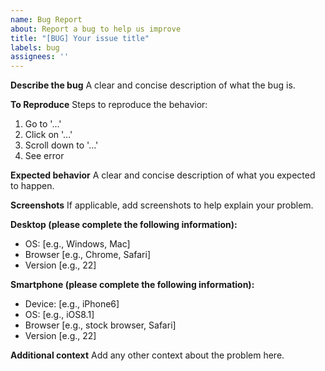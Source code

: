 ```yaml
---
name: Bug Report
about: Report a bug to help us improve
title: "[BUG] Your issue title"
labels: bug
assignees: ''
---
```


**Describe the bug**
A clear and concise description of what the bug is.

**To Reproduce**
Steps to reproduce the behavior:
1. Go to '...'
2. Click on '...'
3. Scroll down to '...'
4. See error

**Expected behavior**
A clear and concise description of what you expected to happen.

**Screenshots**
If applicable, add screenshots to help explain your problem.

**Desktop (please complete the following information):**
 - OS: [e.g., Windows, Mac]
 - Browser [e.g., Chrome, Safari]
 - Version [e.g., 22]

**Smartphone (please complete the following information):**
 - Device: [e.g., iPhone6]
 - OS: [e.g., iOS8.1]
 - Browser [e.g., stock browser, Safari]
 - Version [e.g., 22]

**Additional context**
Add any other context about the problem here.
